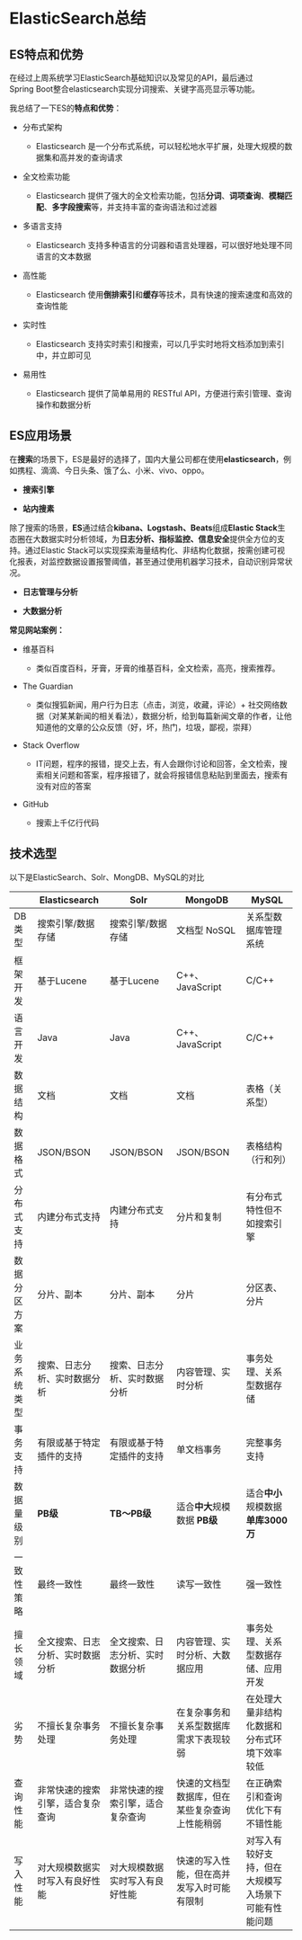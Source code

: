 # ElasticSearch总结

## ES特点和优势

在经过上周系统学习ElasticSearch基础知识以及常见的API，最后通过Spring Boot整合elasticsearch实现分词搜索、关键字高亮显示等功能。

我总结了一下ES的**特点和优势**：

*   分布式架构
    
    *   Elasticsearch 是一个分布式系统，可以轻松地水平扩展，处理大规模的数据集和高并发的查询请求
        
*   全文检索功能
    
    *   Elasticsearch 提供了强大的全文检索功能，包括**分词**、**词项查询**、**模糊匹配**、**多字段搜索**等，并支持丰富的查询语法和过滤器
        
*   多语言支持
    
    *   Elasticsearch 支持多种语言的分词器和语言处理器，可以很好地处理不同语言的文本数据
        
*   高性能
    
    *   Elasticsearch 使用**倒排索引**和**缓存**等技术，具有快速的搜索速度和高效的查询性能
        
*   实时性
    
    *   Elasticsearch 支持实时索引和搜索，可以几乎实时地将文档添加到索引中，并立即可见
        
*   易用性
    
    *   Elasticsearch 提供了简单易用的 RESTful API，方便进行索引管理、查询操作和数据分析
        

## ES应用场景

在**搜索**的场景下，ES是最好的选择了，国内大量公司都在使用**elasticsearch**，例如携程、滴滴、今日头条、饿了么、小米、vivo、oppo。

*   **搜索引擎**
    
*   **站内搜素**
    

除了搜索的场景，**ES**通过结合**kibana、Logstash、Beats**组成**Elastic Stack**生态圈在大数据实时分析领域，为**日志分析、指标监控、信息安全**提供全方位的支持。通过Elastic Stack可以实现探索海量结构化、非结构化数据，按需创建可视化报表，对监控数据设置报警阈值，甚至通过使用机器学习技术，自动识别异常状况。

*   **日志管理与分析**
    
*   **大数据分析**
    

**常见网站案例：**

*   维基百科
    
    *   类似百度百科，牙膏，牙膏的维基百科，全文检索，高亮，搜索推荐。
        
*   The Guardian
    
    *   类似搜狐新闻，用户行为日志（点击，浏览，收藏，评论）+ 社交网络数据（对某某新闻的相关看法），数据分析，给到每篇新闻文章的作者，让他知道他的文章的公众反馈（好，坏，热门，垃圾，鄙视，崇拜）
        
*   Stack Overflow
    
    *   IT问题，程序的报错，提交上去，有人会跟你讨论和回答，全文检索，搜索相关问题和答案，程序报错了，就会将报错信息粘贴到里面去，搜索有没有对应的答案
        
*   GitHub
    
    *   搜索上千亿行代码
        

## 技术选型

以下是ElasticSearch、Solr、MongDB、MySQL的对比

|   |  **Elasticsearch**  |  **Solr**  |  **MongoDB**  |  **MySQL**  |
| --- | --- | --- | --- | --- |
|  DB类型  |  搜索引擎/数据存储  |  搜索引擎/数据存储  |  文档型 NoSQL  |  关系型数据库管理系统  |
|  框架开发  |  基于Lucene  |  基于Lucene  |  C++、JavaScript  |  C/C++  |
|  语言开发  |  Java  |  Java  |  C++、JavaScript  |  C/C++  |
|  数据结构  |  文档  |  文档  |  文档  |  表格（关系型）  |
|  数据格式  |  JSON/BSON  |  JSON/BSON  |  JSON/BSON  |  表格结构（行和列）  |
|  分布式支持  |  内建分布式支持  |  内建分布式支持  |  分片和复制  |  有分布式特性但不如搜索引擎  |
|  数据分区方案  |  分片、副本  |  分片、副本  |  分片  |  分区表、分片  |
|  业务系统类型  |  搜索、日志分析、实时数据分析  |  搜索、日志分析、实时数据分析  |  内容管理、实时分析  |  事务处理、关系型数据存储  |
|  事务支持  |  有限或基于特定插件的支持  |  有限或基于特定插件的支持  |  单文档事务  |  完整事务支持  |
|  数据量级别  |  **PB级**  |  **TB～PB级**  |  适合**中大**规模数据 **PB级**  |  适合**中小**规模数据 **单库3000万**  |
|  一致性策略  |  最终一致性  |  最终一致性  |  读写一致性  |  强一致性  |
|  擅长领域  |  全文搜索、日志分析、实时数据分析  |  全文搜索、日志分析、实时数据分析  |  内容管理、实时分析、大数据应用  |  事务处理、关系型数据存储、应用开发  |
|  劣势  |  不擅长复杂事务处理  |  不擅长复杂事务处理  |  在复杂事务和关系型数据库需求下表现较弱  |  在处理大量非结构化数据和分布式环境下效率较低  |
|  查询性能  |  非常快速的搜索引擎，适合复杂查询  |  非常快速的搜索引擎，适合复杂查询  |  快速的文档型数据库，但在某些复杂查询上性能稍弱  |  在正确索引和查询优化下有不错性能  |
|  写入性能  |  对大规模数据实时写入有良好性能  |  对大规模数据实时写入有良好性能  |  快速的写入性能，但在高并发写入时可能有限制  |  对写入有较好支持，但在大规模写入场景下可能有性能问题  |